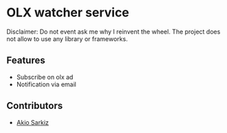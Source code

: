 # OLX watcher service

Disclaimer: Do not event ask me why I reinvent the wheel. The project does not allow to use any library or frameworks.

## Features

- Subscribe on olx ad
- Notification via email

## Contributors

- [Akio Sarkiz](https://github.com/AkioSarkiz)
